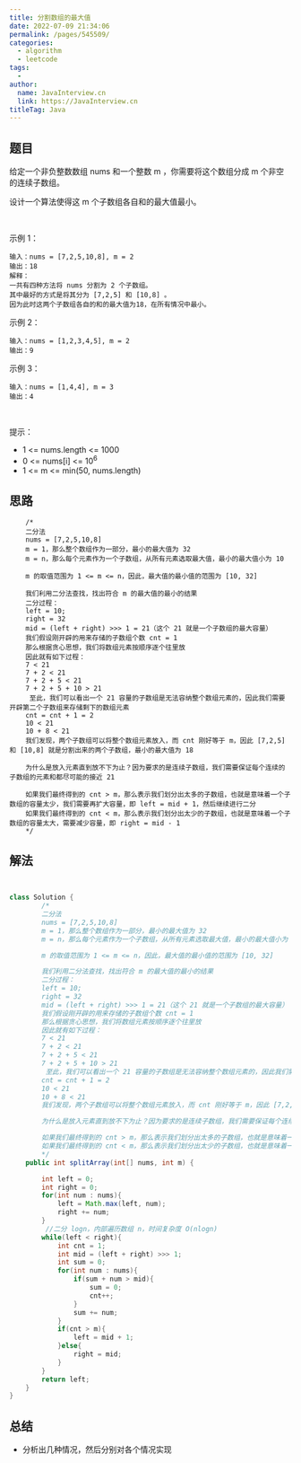 ```yaml
---
title: 分割数组的最大值
date: 2022-07-09 21:34:06
permalink: /pages/545509/
categories:
  - algorithm
  - leetcode
tags:
  - 
author: 
  name: JavaInterview.cn
  link: https://JavaInterview.cn
titleTag: Java
---
```


## 题目

给定一个非负整数数组 nums 和一个整数 m ，你需要将这个数组分成 m 个非空的连续子数组。

设计一个算法使得这 m 个子数组各自和的最大值最小。

 

示例 1：

    输入：nums = [7,2,5,10,8], m = 2
    输出：18
    解释：
    一共有四种方法将 nums 分割为 2 个子数组。 
    其中最好的方式是将其分为 [7,2,5] 和 [10,8] 。
    因为此时这两个子数组各自的和的最大值为18，在所有情况中最小。
示例 2：

    输入：nums = [1,2,3,4,5], m = 2
    输出：9
示例 3：

    输入：nums = [1,4,4], m = 3
    输出：4
 

提示：

- 1 <= nums.length <= 1000
- 0 <= nums[i] <= 10<sup>6</sup>
- 1 <= m <= min(50, nums.length)


## 思路

        /*
        二分法
        nums = [7,2,5,10,8]
        m = 1，那么整个数组作为一部分，最小的最大值为 32
        m = n，那么每个元素作为一个子数组，从所有元素选取最大值，最小的最大值小为 10

        m 的取值范围为 1 <= m <= n，因此，最大值的最小值的范围为 [10, 32]

        我们利用二分法查找，找出符合 m 的最大值的最小的结果
        二分过程：
        left = 10;
        right = 32
        mid = (left + right) >>> 1 = 21（这个 21 就是一个子数组的最大容量）
        我们假设刚开辟的用来存储的子数组个数 cnt = 1
        那么根据贪心思想，我们将数组元素按顺序逐个往里放
        因此就有如下过程：
        7 < 21
        7 + 2 < 21
        7 + 2 + 5 < 21
        7 + 2 + 5 + 10 > 21
         至此，我们可以看出一个 21 容量的子数组是无法容纳整个数组元素的，因此我们需要开辟第二个子数组来存储剩下的数组元素
        cnt = cnt + 1 = 2
        10 < 21
        10 + 8 < 21
        我们发现，两个子数组可以将整个数组元素放入，而 cnt 刚好等于 m，因此 [7,2,5] 和 [10,8] 就是分割出来的两个子数组，最小的最大值为 18

        为什么是放入元素直到放不下为止？因为要求的是连续子数组，我们需要保证每个连续的子数组的元素和都尽可能的接近 21

        如果我们最终得到的 cnt > m，那么表示我们划分出太多的子数组，也就是意味着一个子数组的容量太少，我们需要再扩大容量，即 left = mid + 1，然后继续进行二分
        如果我们最终得到的 cnt < m，那么表示我们划分出太少的子数组，也就是意味着一个子数组的容量太大，需要减少容量，即 right = mid - 1
        */
## 解法
```java


class Solution {
        /*
        二分法
        nums = [7,2,5,10,8]
        m = 1，那么整个数组作为一部分，最小的最大值为 32
        m = n，那么每个元素作为一个子数组，从所有元素选取最大值，最小的最大值小为 10

        m 的取值范围为 1 <= m <= n，因此，最大值的最小值的范围为 [10, 32]

        我们利用二分法查找，找出符合 m 的最大值的最小的结果
        二分过程：
        left = 10;
        right = 32
        mid = (left + right) >>> 1 = 21（这个 21 就是一个子数组的最大容量）
        我们假设刚开辟的用来存储的子数组个数 cnt = 1
        那么根据贪心思想，我们将数组元素按顺序逐个往里放
        因此就有如下过程：
        7 < 21
        7 + 2 < 21
        7 + 2 + 5 < 21
        7 + 2 + 5 + 10 > 21
         至此，我们可以看出一个 21 容量的子数组是无法容纳整个数组元素的，因此我们需要开辟第二个子数组来存储剩下的数组元素
        cnt = cnt + 1 = 2
        10 < 21
        10 + 8 < 21
        我们发现，两个子数组可以将整个数组元素放入，而 cnt 刚好等于 m，因此 [7,2,5] 和 [10,8] 就是分割出来的两个子数组，最小的最大值为 18

        为什么是放入元素直到放不下为止？因为要求的是连续子数组，我们需要保证每个连续的子数组的元素和都尽可能的接近 21

        如果我们最终得到的 cnt > m，那么表示我们划分出太多的子数组，也就是意味着一个子数组的容量太少，我们需要再扩大容量，即 left = mid + 1，然后继续进行二分
        如果我们最终得到的 cnt < m，那么表示我们划分出太少的子数组，也就是意味着一个子数组的容量太大，需要减少容量，即 right = mid - 1
        */
    public int splitArray(int[] nums, int m) {

        int left = 0;
        int right = 0;
        for(int num : nums){
            left = Math.max(left, num);
            right += num;
        }
         //二分 logn，内部遍历数组 n，时间复杂度 O(nlogn)
        while(left < right){
            int cnt = 1;
            int mid = (left + right) >>> 1;
            int sum = 0;
            for(int num : nums){
                if(sum + num > mid){
                    sum = 0;
                    cnt++;
                }
                sum += num;
            }
            if(cnt > m){
                left = mid + 1;
            }else{
                right = mid;
            }
        }
        return left;
    }
}
```

## 总结

- 分析出几种情况，然后分别对各个情况实现 
